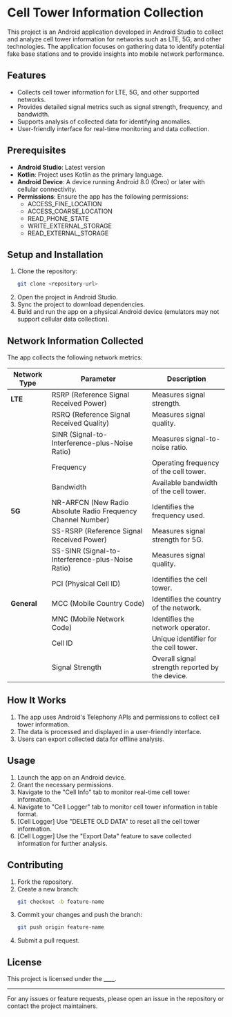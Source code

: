 # Cell Tower Information Collection

This project is an Android application developed in Android Studio to collect and analyze cell tower information for networks such as LTE, 5G, and other technologies. The application focuses on gathering data to identify potential fake base stations and to provide insights into mobile network performance.

## Features
- Collects cell tower information for LTE, 5G, and other supported networks.
- Provides detailed signal metrics such as signal strength, frequency, and bandwidth.
- Supports analysis of collected data for identifying anomalies.
- User-friendly interface for real-time monitoring and data collection.

## Prerequisites
- **Android Studio**: Latest version
- **Kotlin**: Project uses Kotlin as the primary language.
- **Android Device**: A device running Android 8.0 (Oreo) or later with cellular connectivity.
- **Permissions**: Ensure the app has the following permissions:
  - ACCESS_FINE_LOCATION
  - ACCESS_COARSE_LOCATION
  - READ_PHONE_STATE
  - WRITE_EXTERNAL_STORAGE
  - READ_EXTERNAL_STORAGE

## Setup and Installation
1. Clone the repository:
   ```bash
   git clone <repository-url>
   ```
2. Open the project in Android Studio.
3. Sync the project to download dependencies.
4. Build and run the app on a physical Android device (emulators may not support cellular data collection).

## Network Information Collected
The app collects the following network metrics:

| **Network Type** | **Parameter**              | **Description**                                         |
|-------------------|----------------------------|---------------------------------------------------------|
| **LTE**          | RSRP (Reference Signal Received Power) | Measures signal strength.                            |
|                   | RSRQ (Reference Signal Received Quality) | Measures signal quality.                             |
|                   | SINR (Signal-to-Interference-plus-Noise Ratio) | Measures signal-to-noise ratio.                     |
|                   | Frequency                  | Operating frequency of the cell tower.                 |
|                   | Bandwidth                  | Available bandwidth of the cell tower.                 |
| **5G**           | NR-ARFCN (New Radio Absolute Radio Frequency Channel Number) | Identifies the frequency used. |
|                   | SS-RSRP (Reference Signal Received Power) | Measures signal strength for 5G.                   |
|                   | SS-SINR (Signal-to-Interference-plus-Noise Ratio) | Measures signal quality.                           |
|                   | PCI (Physical Cell ID)     | Identifies the cell tower.                             |
| **General**       | MCC (Mobile Country Code)  | Identifies the country of the network.                 |
|                   | MNC (Mobile Network Code)  | Identifies the network operator.                       |
|                   | Cell ID                    | Unique identifier for the cell tower.                  |
|                   | Signal Strength            | Overall signal strength reported by the device.        |

## How It Works
1. The app uses Android's Telephony APIs and permissions to collect cell tower information.
2. The data is processed and displayed in a user-friendly interface.
3. Users can export collected data for offline analysis.

## Usage
1. Launch the app on an Android device.
2. Grant the necessary permissions.
3. Navigate to the "Cell Info" tab to monitor real-time cell tower information.
4. Navigate to "Cell Logger" tab to monitor cell tower information in table format.
5. [Cell Logger] Use "DELETE OLD DATA" to reset all the cell tower information.
6. [Cell Logger] Use the "Export Data" feature to save collected information for further analysis.

## Contributing
1. Fork the repository.
2. Create a new branch:
   ```bash
   git checkout -b feature-name
   ```
3. Commit your changes and push the branch:
   ```bash
   git push origin feature-name
   ```
4. Submit a pull request.

## License
This project is licensed under the ____.

---

For any issues or feature requests, please open an issue in the repository or contact the project maintainers.

